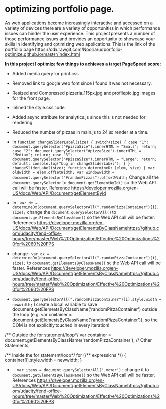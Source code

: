 # optimizing portfolio page.
As web applications become increasingly interactive and accessed on a variety of devices there are a variety of opportunities in
which performance issues can hinder the user experience. This project presents a number of those 
performance issues and provides an opportunity to showcase your skills in identifying and optimizing web applications.
This is the link of the portfolio page https://cdn.rawgit.com/Nooria/udportfolio-optimize.github.io/master/index.html

**In this project I optimize few things to achieves a target PageSpeed score:**

- Added media query for print.css
- Removed link to google web font since I found it was not necessary.
- Resized and Compressed pizzeria_115px.jpg and profilepic.jpg images for the front page.
- Inlined the style.css code.
- Added async attribute for analytics.js since this is not needed for
rendering.
- Reduced the number of pizzas in main.js to 24 so render at a time.
- In ```function changeSliderLabel(size) {
      switch(size) {
      case "1":
      document.querySelector("#pizzaSize").innerHTML = "Small";
      return;
      case "2":
      document.querySelector("#pizzaSize").innerHTML = "Medium";
      return;
      case "3":
      document.querySelector("#pizzaSize").innerHTML = "Large";
      return;
      default:
      console.log("bug in changeSliderLabel");
      }
     }
      changeSliderLabel(size);
      function determineDx (elem, size) {
      var oldwidth = elem.offsetWidth;
      var windowwidth = document.querySelector("#randomPizzas").offsetWidth;``` 
Change all the ```document.querySelector``` to ```document.getElementById()``` so the Web API call will be faster.
Reference
https://developer.mozilla.org/en-US/docs/Web/API/Document/getElementById

- In  ``` var dx = determineDx(document.querySelectorAll(".randomPizzaContainer")[i], size);``` change the 
```document.querySelectorAll()``` to ```document.getElementsByClassName()``` 
so the Web API call will be faster. References
https://developer.mozilla.org/en-US/docs/Web/API/Document/getElementsByClassNamehttps://github.com/udacity/fend-office-hours/tree/master/Web%20Optimization/Effective%20Optimizations%20for%2060%20FPS

- change ``` var dx = determineDx(document.querySelectorAll(".randomPizzaContainer")[i], size);``` to ```document.getElementsByClassName()``` so the Web API call will be faster. References
https://developer.mozilla.org/en-US/docs/Web/API/Document/getElementsByClassNamehttps://github.com/udacity/fend-office-hours/tree/master/Web%20Optimization/Effective%20Optimizations%20for%2060%20FPS

- ```document.querySelectorAll(".randomPizzaContainer")[i].style.width = newwidth;```
I create a local variable to save document.getElementsByClassName('randomPizzaContainer') outside the loop (e.g. var container = document.getElementsByClassName('randomPizzaContainer')), so the DOM is not explicitly touched in every iteration!

/** Outside the for statement/loop*/
var container =  document.getElementsByClassName('randomPizzaContainer');
// Other Statements;

/** Inside the for statement/loop*/
for (/** expressions */) {
    container[i].style.width = newwidth;
}
- ```  var items = document.querySelectorAll('.mover');``` change it to ```document.getElementsByClassName()``` so the Web API call will be faster. References
https://developer.mozilla.org/en-US/docs/Web/API/Document/getElementsByClassNamehttps://github.com/udacity/fend-office-hours/tree/master/Web%20Optimization/Effective%20Optimizations%20for%2060%20FPS
